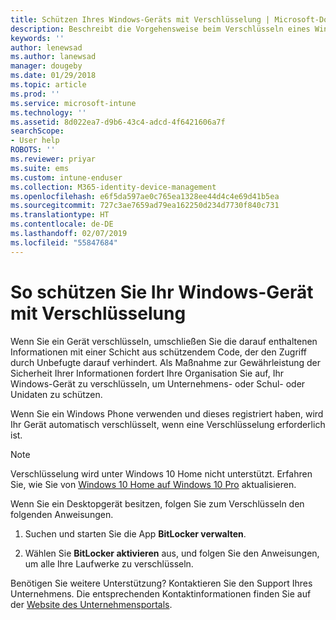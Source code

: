 ```yaml
---
title: Schützen Ihres Windows-Geräts mit Verschlüsselung | Microsoft-Dokumentation
description: Beschreibt die Vorgehensweise beim Verschlüsseln eines Windows-Geräts
keywords: ''
author: lenewsad
ms.author: lanewsad
manager: dougeby
ms.date: 01/29/2018
ms.topic: article
ms.prod: ''
ms.service: microsoft-intune
ms.technology: ''
ms.assetid: 8d022ea7-d9b6-43c4-adcd-4f6421606a7f
searchScope:
- User help
ROBOTS: ''
ms.reviewer: priyar
ms.suite: ems
ms.custom: intune-enduser
ms.collection: M365-identity-device-management
ms.openlocfilehash: e6f5da597ae0c765ea1328ee44d4c4e69d41b5ea
ms.sourcegitcommit: 727c3ae7659ad79ea162250d234d7730f840c731
ms.translationtype: HT
ms.contentlocale: de-DE
ms.lasthandoff: 02/07/2019
ms.locfileid: "55847684"
---
```

# <a name="how-to-protect-your-windows-device-using-encryption"></a>So schützen Sie Ihr Windows-Gerät mit Verschlüsselung

Wenn Sie ein Gerät verschlüsseln, umschließen Sie die darauf enthaltenen Informationen mit einer Schicht aus schützendem Code, der den Zugriff durch Unbefugte darauf verhindert. Als Maßnahme zur Gewährleistung der Sicherheit Ihrer Informationen fordert Ihre Organisation Sie auf, Ihr Windows-Gerät zu verschlüsseln, um Unternehmens- oder Schul- oder Unidaten zu schützen. 

Wenn Sie ein Windows Phone verwenden und dieses registriert haben, wird Ihr Gerät automatisch verschlüsselt, wenn eine Verschlüsselung erforderlich ist.

> [!Note]
> Verschlüsselung wird unter Windows 10 Home nicht unterstützt. Erfahren Sie, wie Sie von [Windows 10 Home auf Windows 10 Pro](https://support.microsoft.com/help/12384/windows-10-upgrading-home-to-pro) aktualisieren.


Wenn Sie ein Desktopgerät besitzen, folgen Sie zum Verschlüsseln den folgenden Anweisungen.

1.  Suchen und starten Sie die App **BitLocker verwalten**.

2.  Wählen Sie **BitLocker aktivieren** aus, und folgen Sie den Anweisungen, um alle Ihre Laufwerke zu verschlüsseln.

Benötigen Sie weitere Unterstützung? Kontaktieren Sie den Support Ihres Unternehmens. Die entsprechenden Kontaktinformationen finden Sie auf der [Website des Unternehmensportals](https://go.microsoft.com/fwlink/?linkid=2010980).
